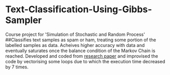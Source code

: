 # Text-Classification-Using-Gibbs-Sampler
Course project for 'Simulation of Stochastic and Random Process'
##Classifies text samples as spam or ham, treating some portion of the labelled samples as data. Acheives higher accuracy with data and eventually saturates once the balance condition of the Markov Chain is reached. Developed and coded from [research paper](https://github.com/Kruthikesh/Text-Classification-Using-Gibbs-Sampler/files/15346709/text_clas.pdf) and improvised the code by vectorising some loops due to which the execution time decreased by 7 times.
